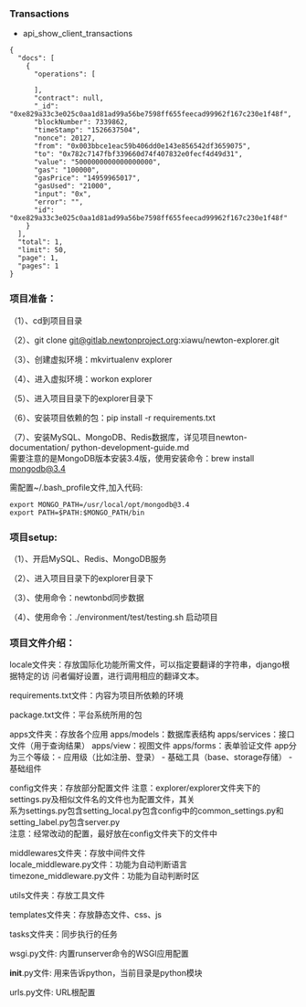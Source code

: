 ### Transactions ###
- api_show_client_transactions
```
{
  "docs": [
    {
      "operations": [
        
      ],
      "contract": null,
      "_id": "0xe829a33c3e025c0aa1d81ad99a56be7598ff655feecad99962f167c230e1f48f",
      "blockNumber": 7339862,
      "timeStamp": "1526637504",
      "nonce": 20127,
      "from": "0x003bbce1eac59b406dd0e143e856542df3659075",
      "to": "0x782c7147fbf339660d74f407832e0fecf4d49d31",
      "value": "5000000000000000000",
      "gas": "100000",
      "gasPrice": "14959965017",
      "gasUsed": "21000",
      "input": "0x",
      "error": "",
      "id": "0xe829a33c3e025c0aa1d81ad99a56be7598ff655feecad99962f167c230e1f48f"
    }
  ],
  "total": 1,
  "limit": 50,
  "page": 1,
  "pages": 1
}
```


### 项目准备： ###
（1）、cd到项目目录

（2）、git clone git@gitlab.newtonproject.org:xiawu/newton-explorer.git  

（3）、创建虚拟环境：mkvirtualenv explorer  

（4）、进入虚拟环境：workon explorer  

（5）、进入项目目录下的explorer目录下  

（6）、安装项目依赖的包：pip install -r requirements.txt  

（7）、安装MySQL、MongoDB、Redis数据库，详见项目newton-documentation/ python-development-guide.md  
需要注意的是MongoDB版本安装3.4版，使用安装命令：brew install mongodb@3.4

需配置~/.bash_profile文件,加入代码:
```
export MONGO_PATH=/usr/local/opt/mongodb@3.4
export PATH=$PATH:$MONGO_PATH/bin
```

### 项目setup: ###
（1）、开启MySQL、Redis、MongoDB服务  

（2）、进入项目目录下的explorer目录下  

（3）、使用命令：newtonbd同步数据  

（4）、使用命令：./environment/test/testing.sh 启动项目  


### 项目文件介绍： ###
locale文件夹：存放国际化功能所需文件，可以指定要翻译的字符串，django根据特定的访
问者偏好设置，进行调用相应的翻译文本。

requirements.txt文件：内容为项目所依赖的环境

package.txt文件：平台系统所用的包

apps文件夹：存放各个应用
apps/models：数据库表结构
apps/services：接口文件（用于查询结果）
apps/view：视图文件
apps/forms：表单验证文件
app分为三个等级：- 应用级（比如注册、登录）
				- 基础工具（base、storage存储）
				- 基础组件


config文件夹：存放部分配置文件
注意：explorer/explorer文件夹下的settings.py及相似文件名的文件也为配置文件，其关  
系为settings.py包含setting_local.py包含config中的common_settings.py和  
setting_label.py包含server.py  
注意：经常改动的配置，最好放在config文件夹下的文件中

middlewares文件夹：存放中间件文件  
locale_middleware.py文件：功能为自动判断语言  
timezone_middleware.py文件：功能为自动判断时区  

utils文件夹：存放工具文件

templates文件夹：存放静态文件、css、js

tasks文件夹：同步执行的任务

wsgi.py文件: 内置runserver命令的WSGI应用配置

__init__.py文件: 用来告诉python，当前目录是python模块

urls.py文件: URL根配置

